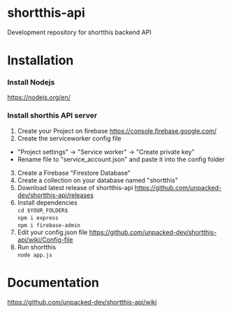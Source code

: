 # shortthis-api
Development repository for shortthis backend API

# Installation
### Install Nodejs
https://nodejs.org/en/

### Install shorthis API server
1. Create your Project on firebase https://console.firebase.google.com/
2. Create the serviceworker config file <br>
- "Project settings" -> "Service worker" -> "Create private key" <br>
- Rename file to "service_account.json" and paste it into the config folder
3. Create a Firebase "Firestore Database"
4. Create a collection on your database named "shortthis"
5. Download latest release of shortthis-api https://github.com/unpacked-dev/shortthis-api/releases
6. Install dependencies <br>
`cd $YOUR_FOLDER$` <br>
`npm i express` <br>
`npm i firebase-admin` <br>
7. Edit your config.json file https://github.com/unpacked-dev/shortthis-api/wiki/Config-file
8. Run shortthis <br>
`node app.js`

# Documentation
https://github.com/unpacked-dev/shortthis-api/wiki
